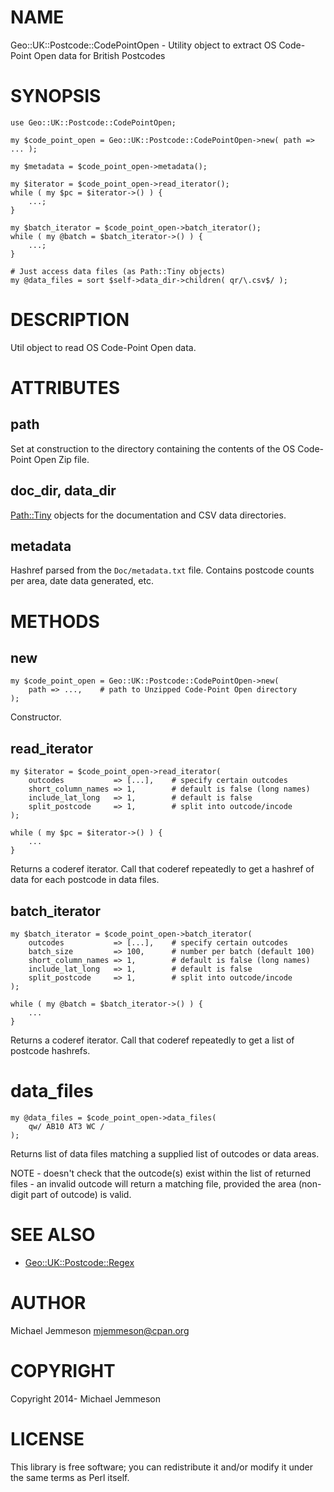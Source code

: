 # NAME

Geo::UK::Postcode::CodePointOpen - Utility object to extract OS Code-Point Open data for British Postcodes

# SYNOPSIS

    use Geo::UK::Postcode::CodePointOpen;

    my $code_point_open = Geo::UK::Postcode::CodePointOpen->new( path => ... );

    my $metadata = $code_point_open->metadata();

    my $iterator = $code_point_open->read_iterator();
    while ( my $pc = $iterator->() ) {
        ...;
    }

    my $batch_iterator = $code_point_open->batch_iterator();
    while ( my @batch = $batch_iterator->() ) {
        ...;
    }

    # Just access data files (as Path::Tiny objects)
    my @data_files = sort $self->data_dir->children( qr/\.csv$/ );

# DESCRIPTION

Util object to read OS Code-Point Open data.

# ATTRIBUTES

## path

Set at construction to the directory containing the contents of the OS
Code-Point Open Zip file.

## doc\_dir, data\_dir

[Path::Tiny](https://metacpan.org/pod/Path::Tiny) objects for the documentation and CSV data directories.

## metadata

Hashref parsed from the `Doc/metadata.txt` file. Contains postcode counts
per area, date data generated, etc.

# METHODS

## new

    my $code_point_open = Geo::UK::Postcode::CodePointOpen->new(
        path => ...,    # path to Unzipped Code-Point Open directory
    );

Constructor.

## read\_iterator

    my $iterator = $code_point_open->read_iterator(
        outcodes           => [...],    # specify certain outcodes
        short_column_names => 1,        # default is false (long names)
        include_lat_long   => 1,        # default is false
        split_postcode     => 1,        # split into outcode/incode
    );

    while ( my $pc = $iterator->() ) {
        ...
    }

Returns a coderef iterator. Call that coderef repeatedly to get a hashref of
data for each postcode in data files.

## batch\_iterator

    my $batch_iterator = $code_point_open->batch_iterator(
        outcodes           => [...],    # specify certain outcodes
        batch_size         => 100,      # number per batch (default 100)
        short_column_names => 1,        # default is false (long names)
        include_lat_long   => 1,        # default is false
        split_postcode     => 1,        # split into outcode/incode
    );

    while ( my @batch = $batch_iterator->() ) {
        ...
    }

Returns a coderef iterator. Call that coderef repeatedly to get a list of
postcode hashrefs.

# data\_files

    my @data_files = $code_point_open->data_files(
        qw/ AB10 AT3 WC /
    );

Returns list of data files matching a supplied list of outcodes or data areas.

NOTE - doesn't check that the outcode(s) exist within the list of returned
files - an invalid outcode will return a matching file, provided the area
(non-digit part of outcode) is valid.

# SEE ALSO

- [Geo::UK::Postcode::Regex](https://metacpan.org/pod/Geo::UK::Postcode::Regex)

# AUTHOR

Michael Jemmeson <mjemmeson@cpan.org>

# COPYRIGHT

Copyright 2014- Michael Jemmeson

# LICENSE

This library is free software; you can redistribute it and/or modify
it under the same terms as Perl itself.
